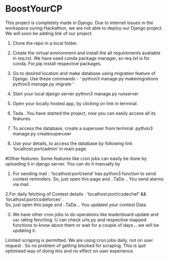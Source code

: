 # BoostYourCP

This project is completely made in Django. 
Due to internet issues in the workspace suring Hackathon, we are not able to deploy our Django project.
We will soon be adding link of our project.

1. Clone the repo in a local folder.

2. Create the virtual environment and install the all requirements avaliable in req.txt.
  We have used conda package manager, so req.txt is for conda. For,pip install respective packages.

3. Go to desired location and make database using migration feature of Django. Use these commands -
	'
	python3 manage.py makemigrations
	python3 manage.py migrate
	'

4. Start your local django server
	python3 manage.py runserver

5. Open your locally hosted app, by clicking on link in terminal.

6. Tada...You have started the project, now you can easily access all its features.

7. To access the database, create a superuser from terminal.
	python3 manage.py createsuperuser

8. Use your details, to access the database  by following link ‘localhost:port/admin’ in main page.

#Other features:
Some features like cron jobs can easily be done by uploading it in django server.
You can do it manually by  
1. For sending mail : ‘localhost:port/send’  has python3 function to send contest reminders.
         So, just open this page  and  ..TaDa .. You send alarms via mail.

2.For daily fetching of Contest details : ‘localhost:port/codechef’ &&  ‘localhost:port/codeforces’ .  
 	So, just open this page  and  ..TaDa .. You updated your contest Data.
	
3. We have other cron jobs to do operations like leaderboard update and usr rating fenching.
 U can check urls.py and respective mapped functions to know about them  or wait for a couple of days....we will be updating it.

Limited scraping is permitted. 
We are using cron jobs daily, not on user request . So no problem of getting blocked for scraping.
This is quit optimised  way of doing this and no effect on user experience.






	
    
